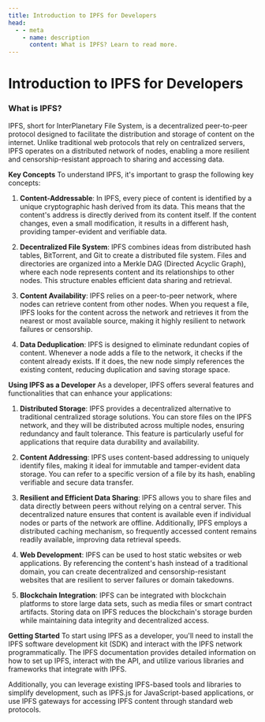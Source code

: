 ```yaml
---
title: Introduction to IPFS for Developers
head:
  - - meta
    - name: description
      content: What is IPFS? Learn to read more.
---
```


# **Introduction to IPFS for Developers**

### **What is IPFS?**
IPFS, short for InterPlanetary File System, is a decentralized peer-to-peer protocol designed to facilitate the distribution and storage of content on the internet. Unlike traditional web protocols that rely on centralized servers, IPFS operates on a distributed network of nodes, enabling a more resilient and censorship-resistant approach to sharing and accessing data.

**Key Concepts**
To understand IPFS, it's important to grasp the following key concepts:

1. **Content-Addressable**: In IPFS, every piece of content is identified by a unique cryptographic hash derived from its data. This means that the content's address is directly derived from its content itself. If the content changes, even a small modification, it results in a different hash, providing tamper-evident and verifiable data.

2. **Decentralized File System**: IPFS combines ideas from distributed hash tables, BitTorrent, and Git to create a distributed file system. Files and directories are organized into a Merkle DAG (Directed Acyclic Graph), where each node represents content and its relationships to other nodes. This structure enables efficient data sharing and retrieval.

3. **Content Availability**: IPFS relies on a peer-to-peer network, where nodes can retrieve content from other nodes. When you request a file, IPFS looks for the content across the network and retrieves it from the nearest or most available source, making it highly resilient to network failures or censorship.

4. **Data Deduplication**: IPFS is designed to eliminate redundant copies of content. Whenever a node adds a file to the network, it checks if the content already exists. If it does, the new node simply references the existing content, reducing duplication and saving storage space.

**Using IPFS as a Developer**
As a developer, IPFS offers several features and functionalities that can enhance your applications:

1. **Distributed Storage**: IPFS provides a decentralized alternative to traditional centralized storage solutions. You can store files on the IPFS network, and they will be distributed across multiple nodes, ensuring redundancy and fault tolerance. This feature is particularly useful for applications that require data durability and availability.

2. **Content Addressing**: IPFS uses content-based addressing to uniquely identify files, making it ideal for immutable and tamper-evident data storage. You can refer to a specific version of a file by its hash, enabling verifiable and secure data transfer.

3. **Resilient and Efficient Data Sharing**: IPFS allows you to share files and data directly between peers without relying on a central server. This decentralized nature ensures that content is available even if individual nodes or parts of the network are offline. Additionally, IPFS employs a distributed caching mechanism, so frequently accessed content remains readily available, improving data retrieval speeds.

4. **Web Development**: IPFS can be used to host static websites or web applications. By referencing the content's hash instead of a traditional domain, you can create decentralized and censorship-resistant websites that are resilient to server failures or domain takedowns.

5. **Blockchain Integration**: IPFS can be integrated with blockchain platforms to store large data sets, such as media files or smart contract artifacts. Storing data on IPFS reduces the blockchain's storage burden while maintaining data integrity and decentralized access.

**Getting Started**
To start using IPFS as a developer, you'll need to install the IPFS software development kit (SDK) and interact with the IPFS network programmatically. The IPFS documentation provides detailed information on how to set up IPFS, interact with the API, and utilize various libraries and frameworks that integrate with IPFS.

Additionally, you can leverage existing IPFS-based tools and libraries to simplify development, such as IPFS.js for JavaScript-based applications, or use IPFS gateways for accessing IPFS content through standard web protocols.

